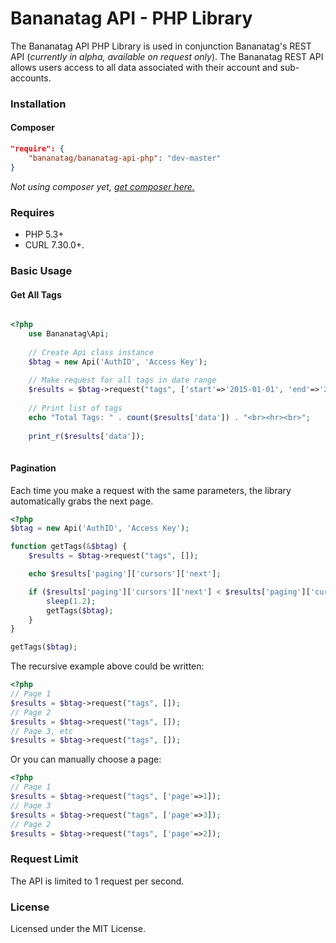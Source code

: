 Bananatag API - PHP Library
===========================
The Bananatag API PHP Library is used in conjunction Bananatag's REST API (*currently in alpha, available on request only*). The Bananatag REST API allows users access to all data associated with their account and sub-accounts.

### Installation

#### Composer
```json
"require": {
    "bananatag/bananatag-api-php": "dev-master"
}
```
*Not using composer yet, [get composer here.](https://getcomposer.org/)*

### Requires
 * PHP 5.3+ 
 * CURL 7.30.0+.

### Basic Usage

#### Get All Tags
```php

<?php
    use Bananatag\Api;
    
    // Create Api class instance
    $btag = new Api('AuthID', 'Access Key');
	
    // Make request for all tags in date range
	$results = $btag->request("tags", ['start'=>'2015-01-01', 'end'=>'2015-02-01']);
	
    // Print list of tags
    echo "Total Tags: " . count($results['data']) . "<br><hr><br>";
    
    print_r($results['data']);
    
```

#### Pagination
Each time you make a request with the same parameters, the library automatically grabs the next page.
```php
<?php
$btag = new Api('AuthID', 'Access Key');

function getTags(&$btag) {
    $results = $btag->request("tags", []);

    echo $results['paging']['cursors']['next'];

    if ($results['paging']['cursors']['next'] < $results['paging']['cursors']['total']) {
        sleep(1.2);
        getTags($btag);
    }
}

getTags($btag);
```

The recursive example above could be written:
```php
<?php
// Page 1
$results = $btag->request("tags", []);
// Page 2
$results = $btag->request("tags", []);
// Page 3, etc
$results = $btag->request("tags", []);
```
Or you can manually choose a page:
```php
<?php
// Page 1
$results = $btag->request("tags", ['page'=>1]);
// Page 3
$results = $btag->request("tags", ['page'=>3]);
// Page 2
$results = $btag->request("tags", ['page'=>2]);
```

### Request Limit
The API is limited to 1 request per second.

### License
Licensed under the MIT License.